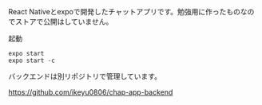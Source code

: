 React Nativeとexpoで開発したチャットアプリです。勉強用に作ったものなのでストアで公開はしていません。

起動
```
expo start
expo start -c
```

バックエンドは別リポジトリで管理しています。

https://github.com/ikeyu0806/chap-app-backend

